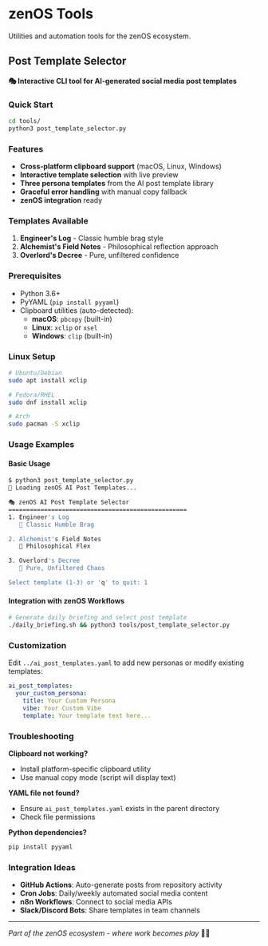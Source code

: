 # zenOS Tools

Utilities and automation tools for the zenOS ecosystem.

## Post Template Selector

**🎭 Interactive CLI tool for AI-generated social media post templates**

### Quick Start

```bash
cd tools/
python3 post_template_selector.py
```

### Features

- **Cross-platform clipboard support** (macOS, Linux, Windows)
- **Interactive template selection** with live preview
- **Three persona templates** from the AI post template library
- **Graceful error handling** with manual copy fallback
- **zenOS integration** ready

### Templates Available

1. **Engineer's Log** - Classic humble brag style
2. **Alchemist's Field Notes** - Philosophical reflection approach
3. **Overlord's Decree** - Pure, unfiltered confidence

### Prerequisites

- Python 3.6+
- PyYAML (`pip install pyyaml`)
- Clipboard utilities (auto-detected):
  - **macOS**: `pbcopy` (built-in)
  - **Linux**: `xclip` or `xsel`
  - **Windows**: `clip` (built-in)

### Linux Setup

```bash
# Ubuntu/Debian
sudo apt install xclip

# Fedora/RHEL
sudo dnf install xclip

# Arch
sudo pacman -S xclip
```

### Usage Examples

#### Basic Usage

```bash
$ python3 post_template_selector.py
🚀 Loading zenOS AI Post Templates...

🎭 zenOS AI Post Template Selector
==================================================
1. Engineer's Log
   📝 Classic Humble Brag

2. Alchemist's Field Notes
   📝 Philosophical Flex

3. Overlord's Decree
   📝 Pure, Unfiltered Chaos

Select template (1-3) or 'q' to quit: 1
```

#### Integration with zenOS Workflows

```bash
# Generate daily briefing and select post template
./daily_briefing.sh && python3 tools/post_template_selector.py
```

### Customization

Edit `../ai_post_templates.yaml` to add new personas or modify existing templates:

```yaml
ai_post_templates:
  your_custom_persona:
    title: Your Custom Persona
    vibe: Your Custom Vibe
    template: Your template text here...
```

### Troubleshooting

**Clipboard not working?**
- Install platform-specific clipboard utility
- Use manual copy mode (script will display text)

**YAML file not found?**
- Ensure `ai_post_templates.yaml` exists in the parent directory
- Check file permissions

**Python dependencies?**
```bash
pip install pyyaml
```

### Integration Ideas

- **GitHub Actions**: Auto-generate posts from repository activity
- **Cron Jobs**: Daily/weekly automated social media content
- **n8n Workflows**: Connect to social media APIs
- **Slack/Discord Bots**: Share templates in team channels

---

*Part of the zenOS ecosystem - where work becomes play* 🧘✨